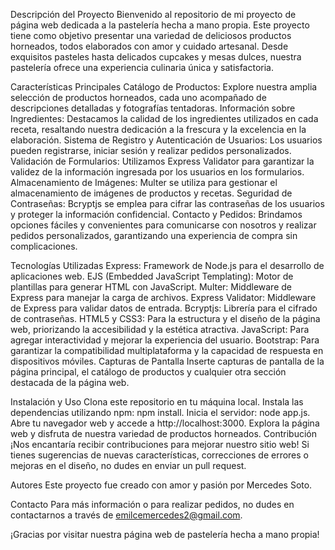 Descripción del Proyecto
Bienvenido al repositorio de mi proyecto de página web dedicada a la pastelería hecha a mano propia. Este proyecto tiene como objetivo presentar una variedad de deliciosos productos horneados, todos elaborados con amor y cuidado artesanal. Desde exquisitos pasteles hasta delicados cupcakes y mesas dulces, nuestra pastelería ofrece una experiencia culinaria única y satisfactoria.

Características Principales
Catálogo de Productos: Explore nuestra amplia selección de productos horneados, cada uno acompañado de descripciones detalladas y fotografías tentadoras.
Información sobre Ingredientes: Destacamos la calidad de los ingredientes utilizados en cada receta, resaltando nuestra dedicación a la frescura y la excelencia en la elaboración.
Sistema de Registro y Autenticación de Usuarios: Los usuarios pueden registrarse, iniciar sesión y realizar pedidos personalizados.
Validación de Formularios: Utilizamos Express Validator para garantizar la validez de la información ingresada por los usuarios en los formularios.
Almacenamiento de Imágenes: Multer se utiliza para gestionar el almacenamiento de imágenes de productos y recetas.
Seguridad de Contraseñas: Bcryptjs se emplea para cifrar las contraseñas de los usuarios y proteger la información confidencial.
Contacto y Pedidos: Brindamos opciones fáciles y convenientes para comunicarse con nosotros y realizar pedidos personalizados, garantizando una experiencia de compra sin complicaciones.

Tecnologías Utilizadas
Express: Framework de Node.js para el desarrollo de aplicaciones web.
EJS (Embedded JavaScript Templating): Motor de plantillas para generar HTML con JavaScript.
Multer: Middleware de Express para manejar la carga de archivos.
Express Validator: Middleware de Express para validar datos de entrada.
Bcryptjs: Librería para el cifrado de contraseñas.
HTML5 y CSS3: Para la estructura y el diseño de la página web, priorizando la accesibilidad y la estética atractiva.
JavaScript: Para agregar interactividad y mejorar la experiencia del usuario.
Bootstrap: Para garantizar la compatibilidad multiplataforma y la capacidad de respuesta en dispositivos móviles.
Capturas de Pantalla
Inserte capturas de pantalla de la página principal, el catálogo de productos y cualquier otra sección destacada de la página web.

Instalación y Uso
Clona este repositorio en tu máquina local.
Instala las dependencias utilizando npm: npm install.
Inicia el servidor: node app.js.
Abre tu navegador web y accede a http://localhost:3000.
Explora la página web y disfruta de nuestra variedad de productos horneados.
Contribución
¡Nos encantaría recibir contribuciones para mejorar nuestro sitio web! Si tienes sugerencias de nuevas características, correcciones de errores o mejoras en el diseño, no dudes en enviar un pull request.

Autores
Este proyecto fue creado con amor y pasión por Mercedes Soto.

Contacto
Para más información o para realizar pedidos, no dudes en contactarnos a través de emilcemercedes2@gmail.com.

¡Gracias por visitar nuestra página web de pastelería hecha a mano propia!
